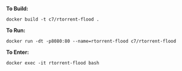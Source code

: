 **To Build:**

```
docker build -t c7/rtorrent-flood .
```

**To Run:**

```
docker run -dt -p8080:80 --name=rtorrent-flood c7/rtorrent-flood
```

**To Enter:**

```
docker exec -it rtorrent-flood bash
```
